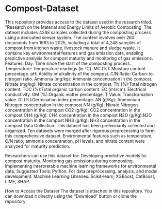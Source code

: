 # Compost-Dataset
This repository provides access to the dataset used in the research titled.
"Research on the Material and Energy Limits of Aerobic Composting'
The dataset includes 4248 samples collected during the composting process using a dedicated sensor system. 
The content involves over 260 documents from 1993 to 2025, including a total of 4,248 samples of compost from kitchen waste, livestock manure and sludge waste. It contains key environmental features and gas emission data, enabling predictive analysis for compost maturity and monitoring of gas emissions.
Features:
Day: Time since the start of the composting process.
Temperature: Temperature readings (in °C).
MC (%): Moisture content percentage.
pH: Acidity or alkalinity of the compost.
C/N Ratio: Carbon-to-nitrogen ratio.
Ammonia (mg/kg): Ammonia concentration in the compost.
Nitrate (mg/kg): Nitrate concentration in the compost.
TN (%):Total nitrogen content.
TOC (%):Total organic carbon content.
EC (ms/cm): Electrical conductivity.
OM (%):Organic matter percentage.
T Value: Transformation value.
GI (%):Germination index percentage.
AN (g/Kg): Ammonium Nitrogen concentration in the compost
NN (g/Kg): Nitrate Nitrogen concentration in the compost
CO2 (g/Kg): CO2 concentration in the compost
CH4 (g/Kg): CH4 concentration in the compost
N2O (g/Kg):N2O concentration in the compost
NH3 (g/Kg): NH3 concentration in the compost
Data Collection: This dataset has been preliminarily collected and organized. Ten datasets were merged after rigorous preprocessing to form this comprehensive dataset. Environmental features such as temperature, C/N ratio, ammonia concentration, pH levels, and nitrate content were analyzed for maturity prediction.

Researchers can use this dataset for:
Developing predictive models for compost maturity.
Monitoring gas emissions during composting.
Implementing interpretable machine learning frameworks for environmental data.
Suggested Tools:
Python: For data preprocessing, analysis, and model development.
Machine Learning Libraries: Scikit-learn, XGBoost, CatBoost, LIME, SHAP.

How to Access the Dataset
The dataset is attached in this repository. You can download it directly using the “Download” button or clone the repository:
